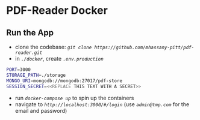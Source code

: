 # PDF-Reader Docker

## Run the App

- clone the codebase: _`git clone https://github.com/mhassany-pitt/pdf-reader.git`_
- in _`./docker`_, create _`.env.production`_

```bash
PORT=3000
STORAGE_PATH=./storage
MONGO_URI=mongodb://mongodb:27017/pdf-store
SESSION_SECRET=<<REPLACE THIS TEXT WITH A SECRET>>
```

- run _`docker-compose up`_ to spin up the containers
- navigate to _`http://localhost:3000/#/login`_ (use _`admin@tmp.com`_ for the email and password)

